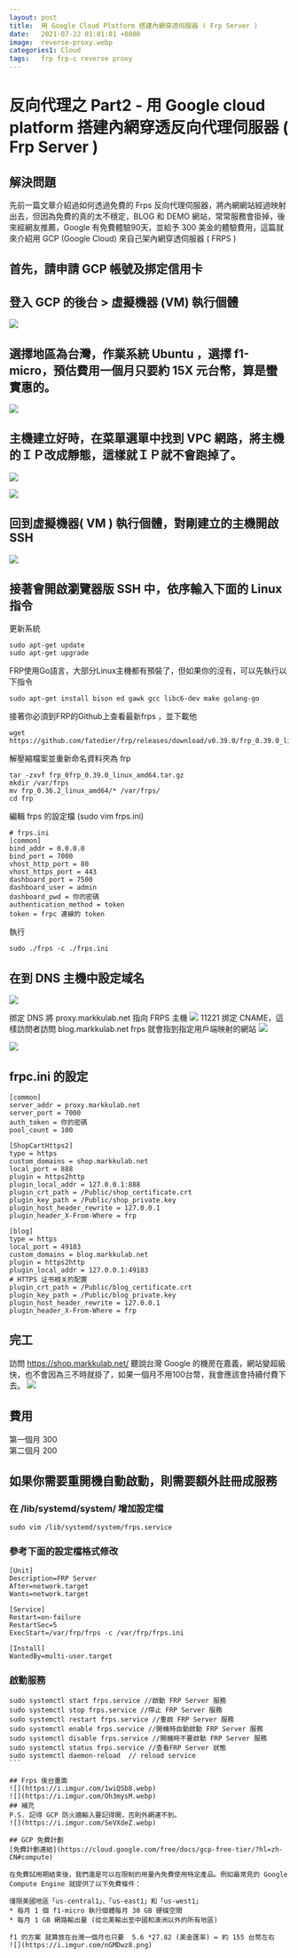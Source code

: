```yaml
---
layout: post
title:  用 Google Cloud Platform 搭建內網穿透伺服器 ( Frp Server ) 
date:   2021-07-22 01:01:01 +0800
image:  reverse-proxy.webp
categories1: Cloud
tags:   frp frp-c reverse proxy
---
```

# 反向代理之 Part2 - 用 Google cloud platform 搭建內網穿透反向代理伺服器 ( Frp Server )
## 解決問題
先前一篇文章介紹過如何透過免費的 Frps 反向代理伺服器，將內網網站經過映射出去，但因為免費的真的太不穩定，BLOG 和 DEMO 網站，常常服務會掛掉，後來經網友推薦，Google 有免費體驗90天，並給予 300 美金的體驗費用，這篇就來介紹用 GCP (Google Cloud) 來自己架內網穿透伺服器 ( FRPS )

## 首先，請申請 GCP 帳號及挷定信用卡

## 登入 GCP 的後台 > 虛擬機器 (VM) 執行個體
![](https://i.imgur.com/LNph6ly.webp)


## 選擇地區為台灣，作業系統 Ubuntu ，選擇 f1-micro，預估費用一個月只要約 15X 元台幣，算是蠻實惠的。  
![](https://i.imgur.com/qtpWIMy.png)


## 主機建立好時，在菜單選單中找到 VPC 網路，將主機的ＩＰ改成靜態，這樣就ＩＰ就不會跑掉了。
![](https://i.imgur.com/PukFeHZ.webp)

![](https://i.imgur.com/TyPfbfU.webp)

## 回到虛擬機器( VM ) 執行個體，對剛建立的主機開啟 SSH
![](https://i.imgur.com/AuSmzRf.webp)

## 接著會開啟瀏覽器版 SSH 中，依序輸入下面的 Linux 指令

更新系統

```
sudo apt-get update
sudo apt-get upgrade
```

FRP使用Go語言，大部分Linux主機都有預裝了，但如果你的沒有，可以先執行以下指令

```
sudo apt-get install bison ed gawk gcc libc6-dev make golang-go
```

接著你必須到FRP的Github上查看最新frps ，並下載他

```
wget https://github.com/fatedier/frp/releases/download/v0.39.0/frp_0.39.0_linux_amd64.tar.gz
```

解壓縮檔案並重新命名資料夾為 frp

```
tar -zxvf frp_0frp_0.39.0_linux_amd64.tar.gz
mkdir /var/frps
mv frp_0.36.2_linux_amd64/* /var/frps/
cd frp
```

編輯 frps 的設定檔 (sudo vim frps.ini)

```
# frps.ini
[common]
bind_addr = 0.0.0.0
bind_port = 7000
vhost_http_port = 80
vhost_https_port = 443
dashboard_port = 7500
dashboard_user = admin
dashboard_pwd = 你的密碼
authentication_method = token
token = frpc 連線的 token 
```

執行
```
sudo ./frps -c ./frps.ini
```

## 在到 DNS 主機中設定域名
![](https://i.imgur.com/wxhxp8T.webp)

挷定 DNS 將 proxy.markkulab.net 指向 FRPS 主機
![](https://i.imgur.com/Br3Kpe1.webp)
11221
挷定 CNAME，這樣訪問者訪問 blog.markkulab.net frps 就會指到指定用戶端映射的網站
![](https://i.imgur.com/WHDoSYy.webp)

![](https://i.imgur.com/7iCNmjK.webp)

## frpc.ini 的設定

```
[common]
server_addr = proxy.markkulab.net
server_port = 7000
auth_token = 你的密碼
pool_count = 100

[ShopCartHttps2]
type = https
custom_domains = shop.markkulab.net
local_port = 888
plugin = https2http
plugin_local_addr = 127.0.0.1:888
plugin_crt_path = /Public/shop_certificate.crt
plugin_key_path = /Public/shop_private.key
plugin_host_header_rewrite = 127.0.0.1
plugin_header_X-From-Where = frp

[blog]
type = https
local_port = 49183
custom_domains = blog.markkulab.net
plugin = https2http
plugin_local_addr = 127.0.0.1:49183
# HTTPS 证书相关的配置
plugin_crt_path = /Public/blog_certificate.crt
plugin_key_path = /Public/blog_private.key
plugin_host_header_rewrite = 127.0.0.1
plugin_header_X-From-Where = frp
```

## 完工
訪問 https://shop.markkulab.net/ 聽說台灣 Google 的機房在嘉義，網站變超級快，也不會因為三不時就掛了，如果一個月不用100台幣，我會應該會持續付費下去。
![](https://i.imgur.com/G28BhNe.webp)

## 費用
第一個月 300  
第二個月 200  

## 如果你需要重開機自動啟動，則需要額外註冊成服務
### 在 /lib/systemd/system/ 增加設定檔

```
sudo vim /lib/systemd/system/frps.service

````

### 參考下面的設定檔格式修改
```
[Unit]
Description=FRP Server
After=network.target
Wants=network.target

[Service]
Restart=on-failure
RestartSec=5
ExecStart=/var/frp/frps -c /var/frp/frps.ini

[Install]
WantedBy=multi-user.target
```

### 啟動服務

````
sudo systemctl start frps.service //啟動 FRP Server 服務
sudo systemctl stop frps.service //停止 FRP Server 服務
sudo systemctl restart frps.service //重啟 FRP Server 服務
sudo systemctl enable frps.service //開機時自動啟動 FRP Server 服務
sudo systemctl disable frps.service //開機時不要啟動 FRP Server 服務
sudo systemctl status frps.service //查看FRP Server 狀態
sudo systemctl daemon-reload  // reload service
```

## Frps 後台畫面
![](https://i.imgur.com/1wiQSb8.webp)
![](https://i.imgur.com/Oh3mysM.webp)
## 補充
P.S. 記得 GCP 防火牆輸入要記得開，否則外網連不到。
![](https://i.imgur.com/SeVXdeZ.webp)

## GCP 免費計劃
[免費計劃連結](https://cloud.google.com/free/docs/gcp-free-tier/?hl=zh-CN#compute)

在免費試用期結束後，我們還是可以在限制的用量內免費使用特定產品。例如最常見的 Google Compute Engine 就提供了以下免費條件：  

僅限美國地區「us-central1」、「us-east1」和「us-west1」  
* 每月 1 個 f1-micro 執行個體每月 30 GB 硬碟空間
* 每月 1 GB 網路輸出量 (從北美輸出至中國和澳洲以外的所有地區)

f1 的方案 就算放在台灣一個月也只要  5.6 *27.82 (美金匯率) = 約 155 台幣左右
![](https://i.imgur.com/nGMDwz8.png)



